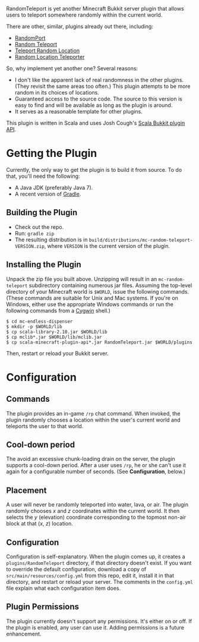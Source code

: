 RandomTeleport is yet another Minecraft Bukkit server plugin that allows
users to teleport somewhere randomly within the current world.

There are other, similar, plugins already out there, including:

* [RandomPort](http://dev.bukkit.org/bukkit-plugins/randomport/)
* [Random Teleport](http://dev.bukkit.org/bukkit-plugins/random-teleport/)
* [Teleport Random Location](http://dev.bukkit.org/bukkit-plugins/teleport-random-location/)
* [Random Location Teleporter](http://dev.bukkit.org/bukkit-plugins/randomlocationteleporter/)

So, why implement yet another one? Several reasons:

* I don't like the apparent lack of real randomness in the other plugins.
  (They revisit the same areas too often.) This plugin attempts to be
  more random in its choices of locations.
* Guaranteed access to the source code. The source to this version is
  easy to find and will be available as long as the plugin is around.
* It serves as a reasonable template for other plugins.

This plugin is written in Scala and uses Josh Cough's
[Scala Bukkit plugin API](https://github.com/joshcough/MinecraftPlugins).

# Getting the Plugin

Currently, the only way to get the plugin is to build it from source. To do
that, you'll need the following:

* A Java JDK (preferably Java 7).
* A recent version of [Gradle](http://gradle.org).

## Building the Plugin

* Check out the repo.
* Run: `gradle zip`
* The resulting distribution is in `build/distributions/mc-random-teleport-VERSION.zip`,
  where `VERSION` is the current version of the plugin.

## Installing the Plugin

Unpack the zip file you built above.  Unzipping will result in an
`mc-random-teleport` subdirectory containing numerous jar files. Assuming the
top-level directory of your Minecraft world is `$WORLD`, issue the following
commands. (These commands are suitable for Unix and Mac systems. If you're on
Windows, either use the appropriate Windows commands or run the following
commands from a [Cygwin](http://www.cygwin.com/) shell.)

    $ cd mc-endless-dispenser
    $ mkdir -p $WORLD/lib
    $ cp scala-library-2.10.jar $WORLD/lib
    $ cp mclib*.jar $WORLD/lib/mclib.jar
    $ cp scala-minecraft-plugin-api*.jar RandomTeleport.jar $WORLD/plugins

Then, restart or reload your Bukkit server.

# Configuration

## Commands

The plugin provides an in-game `/rp` chat command. When invoked, the plugin
randomly chooses a location within the user's current world and teleports
the user to that world.

## Cool-down period

The avoid an excessive chunk-loading drain on the server, the plugin supports
a cool-down period. After a user uses `/rp`, he or she can't use it again for
a configurable number of seconds. (See **Configuration**, below.)

## Placement

A user will never be randomly teleported into water, lava, or air. The
plugin randomly chooses _x_ and _z_ coordinates within the current world.
It then selects the _y_ (elevation) coordinate corresponding to the topmost
non-air block at that (_x_, _z_) location.

## Configuration

Configuration is self-explanatory. When the plugin comes up, it creates
a `plugins/RandomTeleport` directory, if that directory doesn't exist. If
you want to override the default configuration, download a copy of
`src/main/resources/config.yml` from this repo, edit it, install it in that
directory, and restart or reload your server. The comments in the `config.yml`
file explain what each configuration item does.

## Plugin Permissions

The plugin currently doesn't support any permissions. It's either on or off.
If the plugin is enabled, any user can use it. Adding permissions is a future
enhancement.
